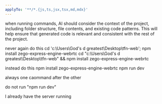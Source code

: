 ```yaml
---
applyTo: '**/*.{js,ts,jsx,tsx,md,mdx}'
---
```

when running commands, AI should consider the context of the project, including folder structure, file contents, and existing code patterns. This will help ensure that generated code is relevant and consistent with the rest of the project.

never again do this 
cd 'c:\Users\God\'s d greatest\Desktop\tfn-web'; npm install zego-express-engine-webrtc
cd "c:\Users\God's d greatest\Desktop\tfn-web" && npm install zego-express-engine-webrtc

instead do this
npm install zego-express-engine-webrtc
npm run dev

always one caommand after the other

do not run "npm run dev"

I already have the server running
 